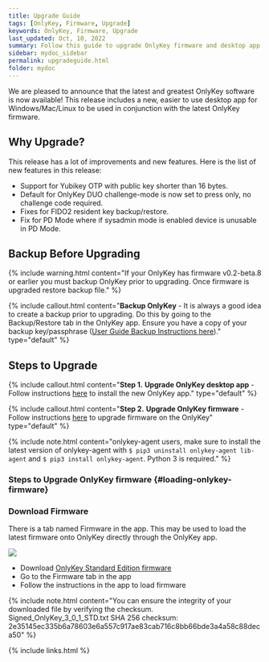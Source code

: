 ```yaml
---
title: Upgrade Guide
tags: [OnlyKey, Firmware, Upgrade]
keywords: OnlyKey, Firmware, Upgrade
last_updated: Oct, 10, 2022
summary: Follow this guide to upgrade OnlyKey firmware and desktop app
sidebar: mydoc_sidebar
permalink: upgradeguide.html
folder: mydoc
---
```



We are pleased to announce that the latest and greatest OnlyKey software is now available! This release includes a new, easier to use desktop app for Windows/Mac/Linux to be used in conjunction with the latest OnlyKey firmware.

## Why Upgrade?

This release has a lot of improvements and new features. Here is the list of new features in this release:

- Support for Yubikey OTP with public key shorter than 16 bytes.
- Default for OnlyKey DUO challenge-mode is now set to press only, no challenge code required.
- Fixes for FIDO2 resident key backup/restore.
- Fix for PD Mode where if sysadmin mode is enabled device is unusable in PD Mode.

## Backup Before Upgrading

{% include warning.html content="If your OnlyKey has firmware v0.2-beta.8 or earlier you must backup OnlyKey prior to upgrading. Once firmware is upgraded restore backup file." %}

{% include callout.html content="**Backup OnlyKey** - It is always a good idea to create a backup prior to upgrading. Do this by going to the Backup/Restore tab in the OnlyKey app. Ensure you have a copy of your backup key/passphrase ([User Guide Backup Instructions here](https://docs.crp.to/usersguide.html#secure-encrypted-backup-anywhere))." type="default" %}

## Steps to Upgrade

{% include callout.html content="**Step 1.** **Upgrade OnlyKey desktop app** - Follow instructions [here](https://docs.crp.to/usersguide.html#app-desktop) to install the new OnlyKey app." type="default" %}

{% include callout.html content="**Step 2.** **Upgrade OnlyKey firmware** - Follow instructions [here](#loading-onlykey-firmware) to upgrade firmware on the OnlyKey" type="default" %}

{% include note.html content="onlykey-agent users, make sure to install the latest version of onlykey-agent with `$ pip3 uninstall onlykey-agent lib-agent` and `$ pip3 install onlykey-agent`. Python 3 is required." %}

### Steps to Upgrade OnlyKey firmware {#loading-onlykey-firmware}

### Download Firmware

There is a tab named Firmware in the app. This may be used to load the latest firmware onto OnlyKey directly through the OnlyKey app.

![](https://raw.githubusercontent.com/trustcrypto/trustcrypto.github.io/pages/images/newfeature2.png)

- Download <a href="https://github.com/trustcrypto/OnlyKey-Firmware/releases/download/v3.0.1-prod/Signed_OnlyKey_3_0_1_STD.txt" target="_blank" download="Signed_OnlyKey_3_0_1_STD.txt">OnlyKey Standard Edition firmware</a>
- Go to the Firmware tab in the app
- Follow the instructions in the app to load firmware

{% include note.html content="You can ensure the integrity of your downloaded file by verifying the checksum. <br>Signed_OnlyKey_3_0_1_STD.txt SHA 256 checksum:<br>
2e35145ec335b6a78603e6a557c917ae83cab716c8bb66bde3a4a58c88deca50" %}

<!---
- Download [OnlyKey Standard Edition firmware](https://github.com/trustcrypto/OnlyKey-Firmware/releases/download/v2.1.0-prod/Signed_OnlyKey_2_1_0_STD.txt)
- Go to the [Firmware] tab in the app
- Follow the instructions in the app to load firmware

For more information on the latest firmware release [here](https://github.com/trustcrypto/OnlyKey-Firmware/releases/latest/)
-->

{% include links.html %}
